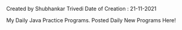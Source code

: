 Created by Shubhankar Trivedi
Date of Creation : 21-11-2021


My Daily Java Practice Programs.
Posted Daily New Programs Here!
